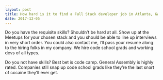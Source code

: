 ```yaml
---
layout: post
title: How hard is it to find a Full Stack developer job in Atlanta, GA?
date: 2017-12-05
---
```


<p>Do you have the requisite skills? Shouldn’t be hard at all. Show up at the Meetups for your chosen stack and you should be able to line up interviews in very short order. You could also contact me, I’ll pass your resume along to the hiring folks in my company. We hire code school grads and working devs of all types.</p><p>Do you not have skills? Best bet is code camp. General Assembly is highly rated. Companies still snap up code school grads like they’re the last snort of cocaine they’ll ever get.</p>
